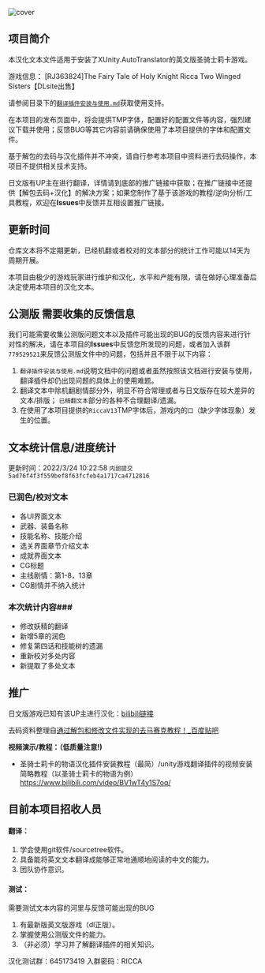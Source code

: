 ![cover](https://s2.loli.net/2022/03/11/uO758MTQxmFiVSW.jpg)

## 项目简介 ##
本汉化文本文件适用于安装了XUnity.AutoTranslator的英文版圣骑士莉卡游戏。

游戏信息：
[RJ363824]The Fairy Tale of Holy Knight Ricca Two Winged Sisters【DLsite出售】

请参阅目录下的[`翻译插件安装与使用.md`](https://github.com/RiccaSinicization/RICCA-Chinese-file-public-version/blob/master/%E7%BF%BB%E8%AF%91%E6%8F%92%E4%BB%B6%E5%AE%89%E8%A3%85%E4%B8%8E%E4%BD%BF%E7%94%A8.md)获取使用支持。

在本项目的发布页面中，将会提供TMP字体，配置好的配置文件等内容，强烈建议下载并使用；反馈BUG等其它内容前请确保使用了本项目提供的字体和配置文件。

基于解包的去码与汉化插件并不冲突，请自行参考本项目中资料进行去码操作，本项目不提供相关技术支持。

日文版有UP主在进行翻译，详情请到底部的推广链接中获取；在推广链接中还提供【解包去码+汉化】的解决方案；如果您制作了基于该游戏的教程/逆向分析/工具教程，欢迎在**Issues**中反馈并互相设置推广链接。
## 更新时间 ##
仓库文本将不定期更新，已经机翻或者校对的文本部分的统计工作可能以14天为周期开展。

本项目由极少的游戏玩家进行维护和汉化，水平和产能有限，请在做好心理准备后决定使用本项目的汉化文本。

## 公测版 需要收集的反馈信息 ##
我们可能需要收集公测版问题文本以及插件可能出现的BUG的反馈内容来进行针对性的解决，请在本项目的**Issues**中反馈您所发现的问题，或者加入该群`779529521`来反馈公测版文件中的问题，包括并且不限于以下内容：

1. `翻译插件安装与使用.md`说明文档中的问题或者虽然按照该文档进行安装与使用，翻译插件却仍出现问题的具体上的使用难题。
2. 翻译文本中除机翻剧情部分外，明显不符合常理或者与日文版存在较大差异的文本/排版； `已精翻文本`部分的各种不合理翻译/遗漏。
3. 在使用了本项目提供的`RiccaV13`TMP字体后，游戏内的`口`（缺少字体现象）发生的位置。


## 文本统计信息/进度统计 ##
更新时间：2022/3/24 10:22:58   `内部提交5ad76f4f3f559bef8f63fcfeb4a1717ca4712816`

### 已润色/校对文本 ###

- 各UI界面文本
- 武器、装备名称
- 技能名称、技能介绍
- 选关界面章节介绍文本
- 成就界面文本
- CG标题
- 主线剧情：第1-8，13章
- CG剧情并不纳入统计

### 本次统计内容###

- 修改妖精的翻译
- 新增5章的润色
- 修复第四话和技能树的遗漏
- 重新校对多处内容
- 新提取了多处文本



## 推广 ##
日文版游戏已知有该UP主进行汉化：[bilibili链接](https://www.bilibili.com/video/BV1AR4y1V73Q)

去码资料整理自[通过解包和修改文件实现的去马赛克教程！_百度贴吧](https://tieba.baidu.com/p/7744002851)

**视频演示/教程：（低质量注意!)**

- 圣骑士莉卡的物语汉化插件安装教程（最简）/unity游戏翻译插件的视频安装简略教程（以圣骑士莉卡的物语为例）https://www.bilibili.com/video/BV1wT4y1S7oq/


## 目前本项目招收人员 ##

#### 翻译： ####

1. 学会使用git软件/sourcetree软件。
2. 具备能将英文文本翻译成能够正常地通顺地阅读的中文的能力。
3. 团队协作意识。

#### 测试： ####
需要测试文本内容的河里与反馈可能出现的BUG

1. 有最新版英文版游戏（dl正版）。
2. 掌握使用公测版文件的能力。
3. （非必须）学习并了解翻译插件的相关知识。


汉化测试群：645173419		入群密码：RICCA
